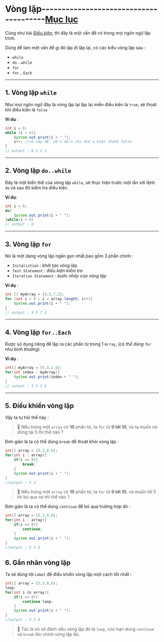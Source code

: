 # Vòng lặp---------------------------------------[Mục lục](https://github.com/Zenfection/Java)

Cũng như bài [Điều kiện](https://github.com/Zenfection/Java/blob/master/Java%20Basic/7.Dieukien.md), thì đây là một vấn đề có trong mọi ngôn ngữ lập trình.

Dùng để làm một vấn đề gì đó lặp đi lặp lại, có các kiểu vòng lặp sau :

- `while`
- `do..while`
- `for`
- `for..Each`

---

## 1. Vòng lặp `while`

Như mọi ngôn ngữ đây là vòng lặp lại lặp lại miễn điều kiện là `true`, sẽ thoát khi điều kiện là `false`

**Ví dụ** : 

```java
int i = 0;
while (i < 4){
    System.out.print(i + " ");
    i++; //có này để dần dẫn cho điều kiện thành false
}
// output : 0 1 2 3
```

---

## 2. Vòng lặp `do..while`

Đây là một biến thể của vòng lặp `while`, sẽ thực hiện trước một lần với lệnh `do` và sau đó kiểm tra điều kiện.

**Ví dụ**: 

```java
int i = 0; 
do{
    System.out.print(i + " ");
}while(i < 0)
// output : 0
```

---

## 3. Vòng lặp `for`

Nó là một dạng vòng lặp ngắn gọn nhất,bao gồm 3 phần chính :

- `Initaliztion` : *khởi tạo vòng lặp*
- `Test Statement` : *điều kiện kiểm tra*
- `Iteration Statement` : *bước nhảy của vòng lặp*

**Ví dụ** : 

```java
int [] myArray = {4,5,7,2};
for (int i = 0 ; i < array.length; i++){
    System.out.print(i + " ");
}
// output : 4 5 7 2
```

---

## 4. Vòng lặp `for..Each`

Được sử dụng riêng để lặp ra các phần tử trong 1 `Array`, (*có thể dùng `for` như bình thường*)

**Ví dụ** :

```java
int[] myArray = {5,3,2,6};
for(int index : myArray){
    System.out.print(index + " ");
}
// output : 5 3 2 6
```

---

## 5. Điều khiển vòng lặp

Vậy ta tự hỏi thế này :

> 🤔 Nếu trong một `array` có **10** phần tử, ta `for` từ **0 tới 10**, và ta muốn nó dừng tại 5 thì thế nào ?

Đơn giản là ta có thể dùng `break` để thoát khỏi vòng lặp : 

```java
int[] array = {5,3,8,6};
for(int i : array){
    if(i == 8){
        break;
    }
    System.out.print(i + " ");
}
//output : 5 3
```

> 🤔 Nếu trong một `array` có **10** phần tử, ta `for` từ **0 tới 10**, và muốn tới 5 thì bỏ qua nó thì thể nào ?

Đơn giản là ta có thể dùng `continue` để bỏ qua trường hợp đó :

```java
int[] array = {5,3,8,6};
for(int i : array){
    if(i == 8){
        continue;
    }
    System.out.print(i + " ");
}
//output : 5 3 6
```

## 6. Gắn nhãn vòng lặp

Ta sẽ đúng tới `Label` để điều khiển vòng lặp một cách tốt nhất :

```java
int[] array = {5,3,8,6};
loop:
for(int i in array){
    if(i == 8){
        continue loop;
    }
    System.out.print(i + " ");
}
//output : 5 3 6
```

>  🚀 Tức là nó sẽ đánh dấu vòng lặp đó là `loop`, còn bạn dùng `continue` và `break` lên chính vòng lặp đó.
